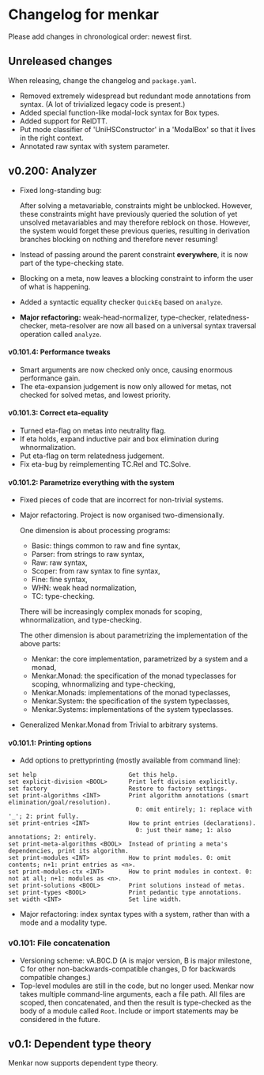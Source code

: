 # Changelog for menkar
Please add changes in chronological order: newest first.

## Unreleased changes
When releasing, change the changelog and `package.yaml`.

*  Removed extremely widespread but redundant mode annotations from syntax. (A lot of trivialized legacy code is present.)
*  Added special function-like modal-lock syntax for Box types.
*  Added support for RelDTT.
*  Put mode classifier of 'UniHSConstructor' in a 'ModalBox' so that it lives in the right context.
*  Annotated raw syntax with system parameter.

## v0.200: Analyzer

*  Fixed long-standing bug:

   After solving a metavariable, constraints might be unblocked. However, these constraints might have previously queried
   the solution of yet unsolved metavariables and may therefore reblock on those. However, the system would forget these
   previous queries, resulting in derivation branches blocking on nothing and therefore never resuming!

*  Instead of passing around the parent constraint **everywhere**, it is now part of the type-checking state.
*  Blocking on a meta, now leaves a blocking constraint to inform the user of what is happening.
*  Added a syntactic equality checker `QuickEq` based on `analyze`.
*  **Major refactoring:** weak-head-normalizer, type-checker, relatedness-checker, meta-resolver are now all based on a universal syntax traversal operation called `analyze`.

#### v0.101.4: Performance tweaks
*  Smart arguments are now checked only once, causing enormous performance gain.
*  The eta-expansion judgement is now only allowed for metas, not checked for solved metas, and lowest priority.

#### v0.101.3: Correct eta-equality
*  Turned eta-flag on metas into neutrality flag.
*  If eta holds, expand inductive pair and box elimination during whnormalization.
*  Put eta-flag on term relatedness judgement.
*  Fix eta-bug by reimplementing TC.Rel and TC.Solve.

#### v0.101.2: Parametrize everything with the system
*  Fixed pieces of code that are incorrect for non-trivial systems.

*  Major refactoring. Project is now organised two-dimensionally.

   One dimension is about processing programs:

   * Basic: things common to raw and fine syntax,
   * Parser: from strings to raw syntax,
   * Raw: raw syntax,
   * Scoper: from raw syntax to fine syntax,
   * Fine: fine syntax,
   * WHN: weak head normalization,
   * TC: type-checking.

   There will be increasingly complex monads for scoping, whnormalization, and type-checking.

   The other dimension is about parametrizing the implementation of the above parts:
   
   * Menkar: the core implementation, parametrized by a system and a monad,
   * Menkar.Monad: the specification of the monad typeclasses for scoping, whnormalizing and type-checking,
   * Menkar.Monads: implementations of the monad typeclasses,
   * Menkar.System: the specification of the system typeclasses,
   * Menkar.Systems: implementations of the system typeclasses.

*  Generalized Menkar.Monad from Trivial to arbitrary systems.

#### v0.101.1: Printing options
* Add options to prettyprinting (mostly available from command line):
```
set help                          Get this help.
set explicit-division <BOOL>      Print left division explicitly.
set factory                       Restore to factory settings.
set print-algorithms <INT>        Print algorithm annotations (smart elimination/goal/resolution).
                                    0: omit entirely; 1: replace with '_'; 2: print fully.
set print-entries <INT>           How to print entries (declarations).
                                    0: just their name; 1: also annotations; 2: entirely.
set print-meta-algorithms <BOOL>  Instead of printing a meta's dependencies, print its algorithm.
set print-modules <INT>           How to print modules. 0: omit contents; n+1: print entries as <n>.
set print-modules-ctx <INT>       How to print modules in context. 0: not at all; n+1: modules as <n>.
set print-solutions <BOOL>        Print solutions instead of metas.
set print-types <BOOL>            Print pedantic type annotations.
set width <INT>                   Set line width.
```
* Major refactoring: index syntax types with a system, rather than with a mode and a modality type.

### v0.101: File concatenation
* Versioning scheme: vA.B0C.D (A is major version, B is major milestone, C for other non-backwards-compatible changes, D for backwards compatible changes.)
* Top-level modules are still in the code, but no longer used. Menkar now takes multiple command-line arguments, each a file path. All files are scoped, then concatenated, and then the result is type-checked as the body of a module called `Root`. Include or import statements may be considered in the future.

## v0.1: Dependent type theory
Menkar now supports dependent type theory.
